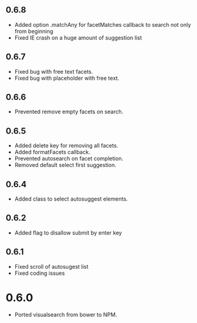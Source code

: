 ## 0.6.8

- Added option .matchAny for facetMatches callback to search not only from beginning
- Fixed IE crash on a huge amount of suggestion list

## 0.6.7

- Fixed bug with free text facets.
- Fixed bug with placeholder with free text.

## 0.6.6

- Prevented remove empty facets on search.

## 0.6.5

- Added delete key for removing all facets.
- Added formatFacets callback.
- Prevented autosearch on facet completion.
- Removed default select first suggestion.

## 0.6.4

- Added class to select autosuggest elements.

## 0.6.2

- Added flag to disallow submit by enter key

## 0.6.1

- Fixed scroll of autosugest list
- Fixed coding issues

# 0.6.0

- Ported visualsearch from bower to NPM.
